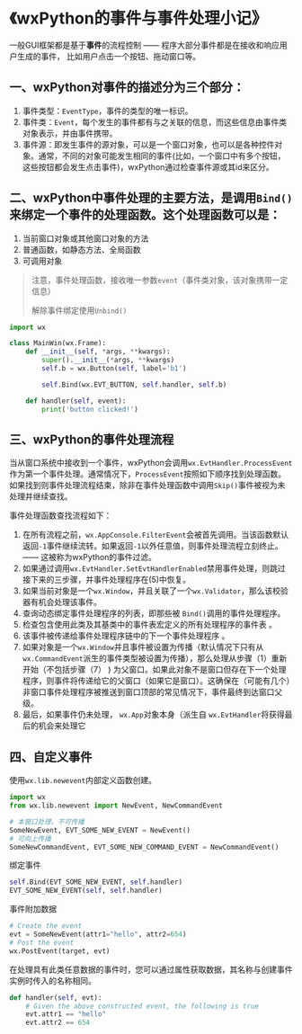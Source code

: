 # 《wxPython的事件与事件处理小记》

一般GUI框架都是基于**事件**的流程控制 —— 程序大部分事件都是在接收和响应用户生成的事件， 比如用户点击一个按钮、拖动窗口等。

## 一、wxPython对事件的描述分为三个部分：

1. 事件类型：`EventType`，事件的类型的唯一标识。
2. 事件类：`Event`，每个发生的事件都有与之关联的信息，而这些信息由事件类对象表示，并由事件携带。
3. 事件源：即发生事件的源对象，可以是一个窗口对象，也可以是各种控件对象。通常，不同的对象可能发生相同的事件(比如，一个窗口中有多个按钮，这些按钮都会发生点击事件)，wxPython通过检查事件源或其id来区分。

## 二、wxPython中事件处理的主要方法，是调用`Bind()`来绑定一个事件的处理函数。这个处理函数可以是：

1. 当前窗口对象或其他窗口对象的方法
2. 普通函数，如静态方法、全局函数
3. 可调用对象

> 注意，事件处理函数，接收唯一参数`event`（事件类对象，该对象携带一定信息）
>
> 解除事件绑定使用`Unbind()`

```python
import wx

class MainWin(wx.Frame):
    def __init__(self, *args, **kwargs):
        super().__init__(*args, **kwargs)
        self.b = wx.Button(self, label='b1')

        self.Bind(wx.EVT_BUTTON, self.handler, self.b)

    def handler(self, event):
        print('button clicked!')
```

## 三、wxPython的事件处理流程

当从窗口系统中接收到一个事件，wxPython会调用`wx.EvtHandler.ProcessEvent`作为第一个事件处理。通常情况下，`ProcessEvent`按照如下顺序找到处理函数。如果找到则事件处理流程结束，除非在事件处理函数中调用`Skip()`事件被视为未处理并继续查找。

事件处理函数查找流程如下：

1. 在所有流程之前，`wx.AppConsole.FilterEvent`会被首先调用。当该函数默认返回`-1`事件继续流转。如果返回`-1`以外任意值，则事件处理流程立刻终止。—— 这被称为wxPython的事件过滤。
2. 如果通过调用`wx.EvtHandler.SetEvtHandlerEnabled`禁用事件处理，则跳过接下来的三步骤，并事件处理程序在(5)中恢复。
3. 如果当前对象是一个`wx.Window`，并且关联了一个`wx.Validator`，那么该校验器有机会处理该事件。
4. 查询动态绑定事件处理程序的列表，即那些被 `Bind()`调用的事件处理程序。
5.  检查包含使用此类及其基类中的事件表宏定义的所有处理程序的事件表 。
6.  该事件被传递给事件处理程序链中的下一个事件处理程序 。
7. 如果对象是一个`wx.Window`并且事件被设置为传播（默认情况下只有从 `wx.CommandEvent`派生的事件类型被设置为传播），那么处理从步骤（1）重新开始（不包括步骤（7） ) 为父窗口。如果此对象不是窗口但存在下一个处理程序，则事件将传递给它的父窗口（如果它是窗口）。这确保在（可能有几个）非窗口事件处理程序被推送到窗口顶部的常见情况下，事件最终到达窗口父级。
8.  最后，如果事件仍未处理， `wx.App`对象本身（派生自 `wx.EvtHandler`将获得最后的机会来处理它 

## 四、自定义事件

使用`wx.lib.newevent`内部定义函数创建。

```python
import wx
from wx.lib.newevent import NewEvent, NewCommandEvent

# 本窗口处理，不可传播
SomeNewEvent, EVT_SOME_NEW_EVENT = NewEvent()
# 可向上传播
SomeNewCommandEvent, EVT_SOME_NEW_COMMAND_EVENT = NewCommandEvent()
```

绑定事件

```python
self.Bind(EVT_SOME_NEW_EVENT, self.handler)
EVT_SOME_NEW_EVENT(self, self.handler)
```

事件附加数据

```python
# Create the event
evt = SomeNewEvent(attr1="hello", attr2=654)
# Post the event
wx.PostEvent(target, evt)
```

 在处理具有此类任意数据的事件时，您可以通过属性获取数据，其名称与创建事件实例时传入的名称相同。 

```python
def handler(self, evt):
    # Given the above constructed event, the following is true
    evt.attr1 == "hello"
    evt.attr2 == 654
```

